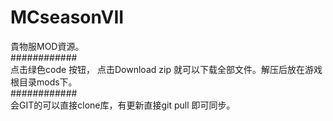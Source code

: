 # MCseasonVII
貴物服MOD資源。  
############  
点击绿色code 按钮， 点击Download zip 就可以下载全部文件。解压后放在游戏根目录mods下。  
############  
会GIT的可以直接clone库，有更新直接git pull 即可同步。  
